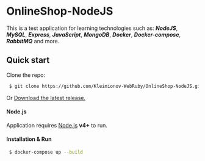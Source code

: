 # OnlineShop-NodeJS

This is a test application for learning technologies such as: **_NodeJS_**, **_MySQL_**, **_Express_**, **_JavaScript_**, **_MongoDB_**, **_Docker_**, **_Docker-compose_**, **_RabbitMQ_** and more.

## Quick start

Clone the repo:

```sh
 $ git clone https://github.com/Kleimionov-WebRuby/OnlineShop-NodeJS.git
```

Or [Download the latest release.](https://github.com/Kleimionov-WebRuby/OnlineShop-NodeJS/archive/master.zip)

#### Node.js

Application requires [Node.js](https://nodejs.org/) **v4+** to run.

#### Installation & Run

```sh
 $ docker-compose up --build
```
